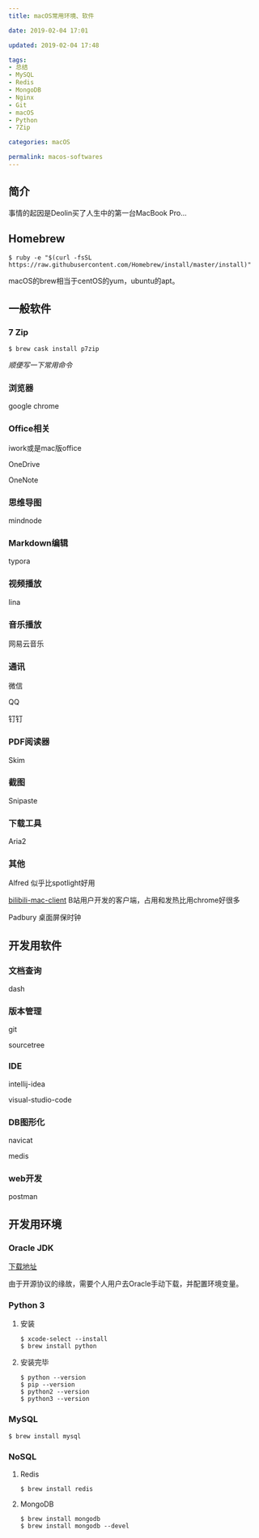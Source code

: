 ```yaml
---
title: macOS常用环境、软件

date: 2019-02-04 17:01

updated: 2019-02-04 17:48

tags:
- 总结
- MySQL
- Redis
- MongoDB
- Nginx
- Git
- macOS
- Python
- 7Zip

categories: macOS

permalink: macos-softwares
---
```




## 简介

事情的起因是Deolin买了人生中的第一台MacBook Pro...



## Homebrew

~~~shell
$ ruby -e "$(curl -fsSL https://raw.githubusercontent.com/Homebrew/install/master/install)"
~~~

macOS的brew相当于centOS的yum，ubuntu的apt。



## 一般软件

### 7 Zip

~~~shell
$ brew cask install p7zip
~~~

*顺便写一下常用命令*



### 浏览器

google chrome



### Office相关

iwork或是mac版office

OneDrive

OneNote



### 思维导图

mindnode



### Markdown编辑

typora



### 视频播放

Iina 



### 音乐播放

网易云音乐



### 通讯

微信

QQ

钉钉



### PDF阅读器

Skim



### 截图

Snipaste



### 下载工具

Aria2



### 其他

Alfred 似乎比spotlight好用

[bilibili-mac-client](https://github.com/typcn/bilibili-mac-client/releases) B站用户开发的客户端，占用和发热比用chrome好很多   

Padbury 桌面屏保时钟



## 开发用软件

### 文档查询

dash



### 版本管理

git

sourcetree



### IDE

intellij-idea

visual-studio-code



### DB图形化

navicat

medis



### web开发

postman



## 开发用环境

### Oracle JDK

[下载地址](https://www.oracle.com/technetwork/java/javase/downloads/jdk8-downloads-2133151.html)

由于开源协议的缘故，需要个人用户去Oracle手动下载，并配置环境变量。



### Python 3

1. 安装

   ~~~shell
   $ xcode-select --install
   $ brew install python
   ~~~

2. 安装完毕

   ~~~shell
   $ python --version                     
   $ pip --version
   $ python2 --version
   $ python3 --version
   ~~~



### MySQL

~~~shell
$ brew install mysql
~~~



### NoSQL

1. Redis

   ~~~shell
   $ brew install redis
   ~~~

2. MongoDB

   ~~~shell
   $ brew install mongodb
   $ brew install mongodb --devel
   ~~~


